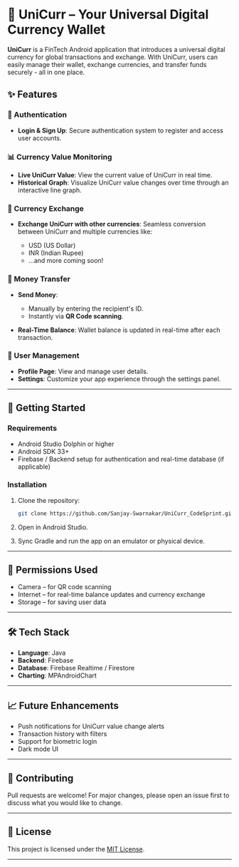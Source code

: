 # 📱 UniCurr – Your Universal Digital Currency Wallet

**UniCurr** is a FinTech Android application that introduces a universal digital currency for global transactions and exchange. With UniCurr, users can easily manage their wallet, exchange currencies, and transfer funds securely - all in one place.

## ✨ Features

### 🔐 Authentication

* **Login & Sign Up**: Secure authentication system to register and access user accounts.

### 📊 Currency Value Monitoring

* **Live UniCurr Value**: View the current value of UniCurr in real time.
* **Historical Graph**: Visualize UniCurr value changes over time through an interactive line graph.

### 💱 Currency Exchange

* **Exchange UniCurr with other currencies**: Seamless conversion between UniCurr and multiple currencies like:

  * USD (US Dollar)
  * INR (Indian Rupee)
  * ...and more coming soon!

### 💸 Money Transfer

* **Send Money**:

  * Manually by entering the recipient's ID.
  * Instantly via **QR Code scanning**.
* **Real-Time Balance**: Wallet balance is updated in real-time after each transaction.

### 👤 User Management

* **Profile Page**: View and manage user details.
* **Settings**: Customize your app experience through the settings panel.

---

## 🚀 Getting Started

### Requirements

* Android Studio Dolphin or higher
* Android SDK 33+
* Firebase / Backend setup for authentication and real-time database (if applicable)

### Installation

1. Clone the repository:

   ```bash
   git clone https://github.com/Sanjay-Swarnakar/UniCurr_CodeSprint.git
   ```

2. Open in Android Studio.

3. Sync Gradle and run the app on an emulator or physical device.

---

## 🔐 Permissions Used

* Camera – for QR code scanning
* Internet – for real-time balance updates and currency exchange
* Storage – for saving user data

---

## 🛠️ Tech Stack

* **Language**: Java
* **Backend**: Firebase
* **Database**: Firebase Realtime / Firestore
* **Charting**: MPAndroidChart

---

## 📈 Future Enhancements

* Push notifications for UniCurr value change alerts
* Transaction history with filters
* Support for biometric login
* Dark mode UI

---

## 🤝 Contributing

Pull requests are welcome! For major changes, please open an issue first to discuss what you would like to change.

---

## 📄 License

This project is licensed under the [MIT License](LICENSE).

---
